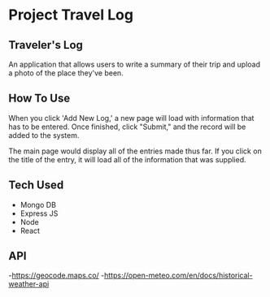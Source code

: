 # Project Travel Log

## Traveler's Log

An application that allows users to write a summary of their trip and upload a photo of the place they've been.

## How To Use

When you click 'Add New Log,' a new page will load with information that has to be entered. Once finished, click "Submit," and the record will be added to the system.

The main page would display all of the entries made thus far. If you click on the title of the entry, it will load all of the information that was supplied.

## Tech Used

- Mongo DB
- Express JS
- Node
- React

## API 
-https://geocode.maps.co/
-https://open-meteo.com/en/docs/historical-weather-api
